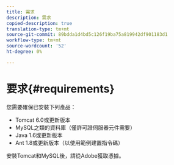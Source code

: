 ```yaml
---
title: 需求
description: 需求
copied-description: true
translation-type: tm+mt
source-git-commit: 89bdda1d4bd5c126f19ba75a819942df901183d1
workflow-type: tm+mt
source-wordcount: '52'
ht-degree: 0%

---
```



# 要求{#requirements}

您需要確保已安裝下列產品：

* Tomcat 6.0或更新版本
* MySQL之類的資料庫（僅許可證伺服器元件需要）
* Java 1.6或更新版本
* Ant 1.8或更新版本（以使用範例建置指令碼）

安裝Tomcat和MySQL後，請從Adobe獲取憑據。
